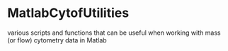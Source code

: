 MatlabCytofUtilities
====================

various scripts and functions that can be useful when working with mass (or flow) cytometry data in Matlab
